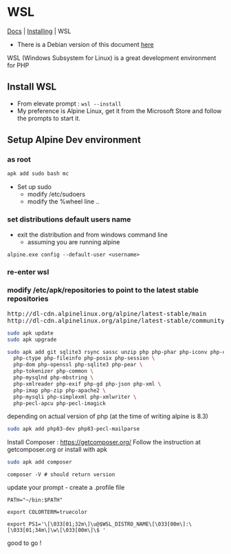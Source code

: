 # WSL

[Docs](.) | [Installing](installing) | WSL

* There is a Debian version of this document [here](installing-wsl-debian.md)

WSL (Windows Subsystem for Linux) is a great development environment for PHP

## Install WSL

* From elevate prompt : `wsl --install`
* My preference is Alpine Linux, get it from the Microsoft Store and follow the prompts to start it.

## Setup Alpine Dev environment

### as root

```sh
apk add sudo bash mc
```

* Set up sudo
  * modify /etc/sudoers
  * modify the %wheel line ..

### set distributions default users name

* exit the distribution and from windows command line
  * assuming you are running alpine
```
alpine.exe config --default-user <username>
```

### re-enter wsl

### modify /etc/apk/repositories to point to the latest stable repositories

<pre>
http://dl-cdn.alpinelinux.org/alpine/latest-stable/main
http://dl-cdn.alpinelinux.org/alpine/latest-stable/community
</pre>


```sh
sudo apk update
sudo apk upgrade

sudo apk add git sqlite3 rsync sassc unzip php php-phar php-iconv php-curl \
  php-ctype php-fileinfo php-posix php-session \
  php-dom php-openssl php-sqlite3 php-pear \
  php-tokenizer php-common \
  php-mysqlnd php-mbstring \
  php-xmlreader php-exif php-gd php-json php-xml \
  php-imap php-zip php-apache2 \
  php-mysqli php-simplexml php-xmlwriter \
  php-pecl-apcu php-pecl-imagick
```

depending on actual version of php (at the time of writing alpine is 8.3)

```sh
sudo apk add php83-dev php83-pecl-mailparse
```

Install Composer : https://getcomposer.org/
Follow the instruction at getcomposer.org or install with apk

```sh
sudo apk add composer
```

```
composer -V # should return version
```

update your prompt - create a .profile file
```
PATH="~/bin:$PATH"

export COLORTERM=truecolor

export PS1='\[\033[01;32m\]\u@$WSL_DISTRO_NAME\[\033[00m\]:\[\033[01;34m\]\w\[\033[00m\]\$ '
```

good to go !

